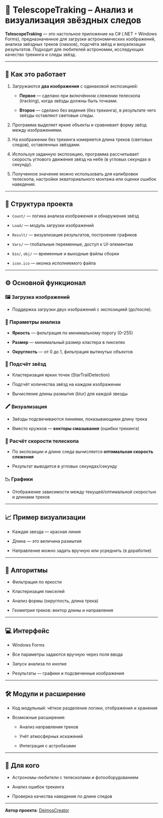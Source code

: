 # 🌌 TelescopeTraking – Анализ и визуализация звёздных следов

**TelescopeTraking** — это настольное приложение на C# (.NET + Windows Forms), предназначенное для загрузки астрономических изображений, анализа звёздных треков (смазов), подсчёта звёзд и визуализации результатов. Подходит для любителей астрономии, исследующих качество трекинга и следы звёзд.

---

## 🧩 Как это работает

1. Загружаются **два изображения** с одинаковой экспозицией:
    
    - **Первое** — сделано при включённом слежении телескопа (tracking), когда звёзды должны быть точками.
        
    - **Второе** — сделано без ведения (без трекинга), в результате чего звёзды оставляют световые следы.
        
2. Программа выделяет яркие объекты и сравнивает форму звёзд между изображениями.
    
3. На изображении без трекинга измеряется длина треков (световых следов), оставленных звёздами.
    
4. Используя заданную экспозицию, программа рассчитывает скорость углового движения звёзд на небе (в угловых секундах в секунду).
    
5. Полученное значение можно использовать для калибровки телескопа, настройки экваториального монтажа или оценки ошибок наведения.
    

---

## 🧹 Структура проекта

- `Count/` — логика анализа изображения и обнаружения звёзд
    
- `Load/` — модуль загрузки изображений
    
- `Result/` — визуализация результатов, построение графиков
    
- `Vars/` — глобальные переменные, доступ к UI-элементам
    
- `bin/`, `obj/` — временные и выходные файлы сборки
    
- `icon.ico` — иконка исполняемого файла
    

---

## ⚙️ Основной функционал

### 🖼️ Загрузка изображений

- Поддержка загрузки двух изображений с экспозицией (до/после).
    

### 🧪 Параметры анализа

- **Яркость** — фильтрация по минимальному порогу (0–255)
    
- **Размер** — минимальный размер кластера в пикселях
    
- **Округлость** — от 0 до 1, фильтрация вытянутых объектов
    

### 🌟 Подсчёт звёзд

- Кластеризация ярких точек (StarTrailDetection)
    
- Подсчёт количества звёзд на каждом изображении
    
- Вычисление длины размытия (blur) для каждой звезды
    

### 🖍️ Визуализация

- Звёзды подсвечиваются линиями, показывающими длину трека
    
- Вместо кружков — **векторы смазывания** (ошибки трекинга)
    

### 🚁 Расчёт скорости телескопа

- По экспозиции и длине следа вычисляется **оптимальная скорость слежения**
    
- Результат выводится в угловых секундах/секунду
    

### 📉 Графики

- Отображение зависимости между текущей/оптимальной скоростью и длинами треков
    

---

## 📈 Пример визуализации

- Каждая звезда — красная линия
    
- Длина — это величина размытия
    
- Направление можно задать вручную или усреднить (в доработке)
    

---

## 🧠 Алгоритмы

- Фильтрация по яркости
    
- Кластеризация пикселей
    
- Анализ формы (округлость, длина трека)
    
- Геометрия треков: вектор длины и направления
    

---

## 💻 Интерфейс

- Windows Forms
    
- Все параметры задаются вручную через поля ввода
    
- Запуск анализа по кнопке
    
- Результаты — графики и подсвеченные изображения
    

---

## 🛠️ Модули и расширение

- Код модульный: чёткое разделение логики, отображения и хранения
    
- Возможные расширения:
    
    - Анализ направления треков
        
    - Учёт атмосферных искажений
        
    - Интеграция с астробазами
        

---

## 🚀 Для кого

- Астрономы-любители с телескопами и фотооборудованием
    
- Анализ ошибок трекинга
    
- Проверка качества наведения по длине следов
    

---

**Автор проекта**: [DeimosCreator](https://github.com/DeimosCreator)
